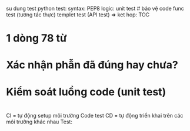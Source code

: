 su dung test python
test:
syntax:
	PEP8
logic: unit test # bảo vệ code
	func test (tương tác thực)
	templet test (API test)
=> ket hop: TOC

# 1 dòng 78 từ
# Xác nhận phẫn đã đúng hay chưa?
# Kiểm soát luồng code (unit test)
#
CI = tự động setup môi trường Code test
CD = tự động triển khai trên các môi trường khác nhau
Test:

